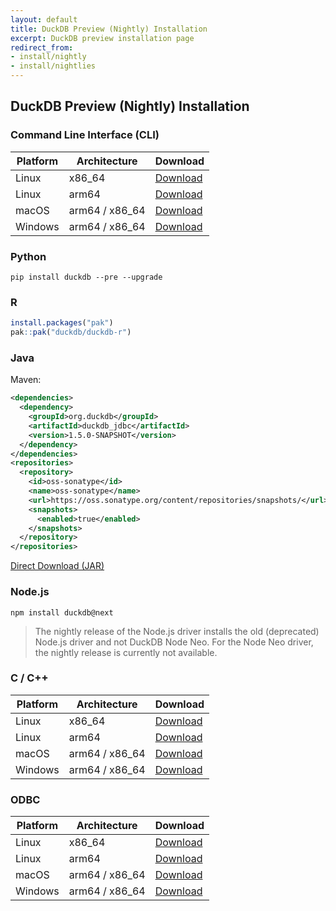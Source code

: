 ```yaml
---
layout: default
title: DuckDB Preview (Nightly) Installation
excerpt: DuckDB preview installation page
redirect_from:
- install/nightly
- install/nightlies
---
```


## DuckDB Preview (Nightly) Installation

### Command Line Interface (CLI)

| Platform | Architecture   | Download                                                                        |
| -------- | -------------- | ------------------------------------------------------------------------------- |
| Linux    | x86_64         | [Download](https://artifacts.duckdb.org/latest/duckdb-binaries-linux-amd64.zip) |
| Linux    | arm64          | [Download](https://artifacts.duckdb.org/latest/duckdb-binaries-linux-arm64.zip) |
| macOS    | arm64 / x86_64 | [Download](https://artifacts.duckdb.org/latest/duckdb-binaries-osx.zip)         |
| Windows  | arm64 / x86_64 | [Download](https://artifacts.duckdb.org/latest/duckdb-binaries-windows.zip)     |

### Python

```batch
pip install duckdb --pre --upgrade
```

### R

```R
install.packages("pak")
pak::pak("duckdb/duckdb-r")
```

### Java

Maven:

```xml
<dependencies>
  <dependency>
    <groupId>org.duckdb</groupId>
    <artifactId>duckdb_jdbc</artifactId>
    <version>1.5.0-SNAPSHOT</version>
  </dependency>
</dependencies>
<repositories>
  <repository>
    <id>oss-sonatype</id>
    <name>oss-sonatype</name>
    <url>https://oss.sonatype.org/content/repositories/snapshots/</url>
    <snapshots>
      <enabled>true</enabled>
    </snapshots>
  </repository>
</repositories>
```

[Direct Download (JAR)](https://artifacts.duckdb.org/duckdb-java/latest/java-jars.zip)

### Node.js

```batch
npm install duckdb@next
```

> The nightly release of the Node.js driver installs the old (deprecated) Node.js driver and not DuckDB Node Neo. For the Node Neo driver, the nightly release is currently not available.

### C / C++

| Platform | Architecture   | Download                                                                        |
| -------- | -------------- | ------------------------------------------------------------------------------- |
| Linux    | x86_64         | [Download](https://artifacts.duckdb.org/latest/duckdb-binaries-linux-amd64.zip) |
| Linux    | arm64          | [Download](https://artifacts.duckdb.org/latest/duckdb-binaries-linux-arm64.zip) |
| macOS    | arm64 / x86_64 | [Download](https://artifacts.duckdb.org/latest/duckdb-binaries-osx.zip)         |
| Windows  | arm64 / x86_64 | [Download](https://artifacts.duckdb.org/latest/duckdb-binaries-windows.zip)     |

### ODBC

| Platform | Architecture   | Download                                                                          |
| -------- | -------------- | --------------------------------------------------------------------------------- |
| Linux    | x86_64         | [Download](https://artifacts.duckdb.org/duckdb-odbc/main/odbc-linux-amd64.zip)    |
| Linux    | arm64          | [Download](https://artifacts.duckdb.org/duckdb-odbc/main/odbc-linux-arm64.zip)    |
| macOS    | arm64 / x86_64 | [Download](https://artifacts.duckdb.org/duckdb-odbc/main/odbc-osx-universal.zip)  |
| Windows  | arm64 / x86_64 | [Download](https://artifacts.duckdb.org/duckdb-odbc/main/odbc-windows-amd64.zip') |
